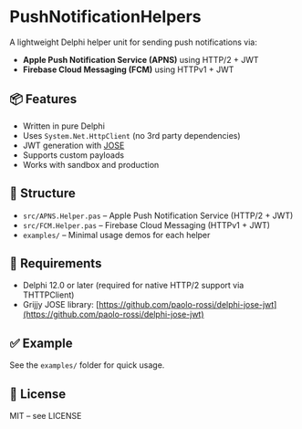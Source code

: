 # PushNotificationHelpers

A lightweight Delphi helper unit for sending push notifications via:

- **Apple Push Notification Service (APNS)** using HTTP/2 + JWT
- **Firebase Cloud Messaging (FCM)** using HTTPv1 + JWT

## 📦 Features

- Written in pure Delphi
- Uses `System.Net.HttpClient` (no 3rd party dependencies)
- JWT generation with [JOSE](https://github.com/paolo-rossi/delphi-jose-jwt)
- Supports custom payloads
- Works with sandbox and production

## 📂 Structure

- `src/APNS.Helper.pas` – Apple Push Notification Service (HTTP/2 + JWT)
- `src/FCM.Helper.pas` – Firebase Cloud Messaging (HTTPv1 + JWT)
- `examples/` – Minimal usage demos for each helper

## 🚀 Requirements

- Delphi 12.0 or later (required for native HTTP/2 support via THTTPClient)
- Grijjy JOSE library: [https://github.com/paolo-rossi/delphi-jose-jwt](https://github.com/paolo-rossi/delphi-jose-jwt)

## ✅ Example

See the `examples/` folder for quick usage.

## 📄 License

MIT – see LICENSE
